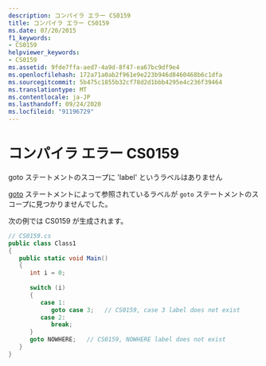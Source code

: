```yaml
---
description: コンパイラ エラー CS0159
title: コンパイラ エラー CS0159
ms.date: 07/20/2015
f1_keywords:
- CS0159
helpviewer_keywords:
- CS0159
ms.assetid: 9fde7ffa-aed7-4a9d-8f47-ea67bc9df9e4
ms.openlocfilehash: 172a71a0ab2f961e9e223b946d8460468b6c1dfa
ms.sourcegitcommit: 5b475c1855b32cf78d2d1bbb4295e4c236f39464
ms.translationtype: MT
ms.contentlocale: ja-JP
ms.lasthandoff: 09/24/2020
ms.locfileid: "91196729"
---
```

# <a name="compiler-error-cs0159"></a>コンパイラ エラー CS0159

goto ステートメントのスコープに 'label' というラベルはありません  
  
 [goto](../language-reference/keywords/goto.md) ステートメントによって参照されているラベルが `goto` ステートメントのスコープに見つかりませんでした。  
  
 次の例では CS0159 が生成されます。  
  
```csharp  
// CS0159.cs  
public class Class1  
{  
   public static void Main()  
   {  
      int i = 0;  
  
      switch (i)  
      {  
         case 1:  
            goto case 3;   // CS0159, case 3 label does not exist  
         case 2:  
            break;  
      }  
      goto NOWHERE;   // CS0159, NOWHERE label does not exist  
   }  
}  
```
